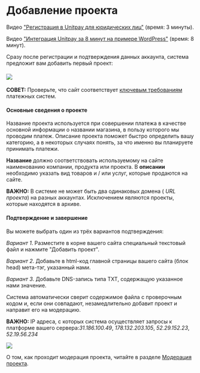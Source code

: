 # Добавление проекта

Видео ["Регистрация в Unitpay для юридических лиц"](https://youtu.be/M-bj_1IPhMk) \(время: 3 минуты\).

Видео ["Интеграция Unitpay за 8 минут на примере WordPress"](https://youtu.be/OLaqXdp4EIY) \(время: 8 минут\).

Сразу после регистрации и подтверждения данных аккаунта, система предложит вам добавить первый проект:

#### ![](https://d33v4339jhl8k0.cloudfront.net/docs/assets/551a91dbe4b0221aadf24410/images/5e590fb604286364bc95fee3/file-2Vyk3thLnE.png)

**СОВЕТ:** Проверьте, что сайт соответствует [ключевым требованиям](https://help.unitpay.ru/article/41-moderation#projectRules) платежных систем.

#### Основные сведения о проекте

Название проекта используется при совершении платежа в качестве основной информации о названии магазина, в пользу которого мы проводим платеж. Описание проекта поможет быстро определить вашу категорию, а в некоторых случаях понять, за что именно вы планируете принимать платежи.

**Название** должно соответствовать используемому на сайте наименованию компании, продукта или проекта. В **описании** необходимо указать вид товаров и / или услуг, которые продаются на сайте.

**ВАЖНО:** В системе не может быть два одинаковых домена \( _URL проекта_\) на разных аккаунтах. Исключением являются проекты, которые находятся в архиве.

#### 

#### Подтверждение и завершение

Вы можете выбрать один из трёх вариантов подтверждения:

_Вариант 1_. Разместите в корне вашего сайта специальный текстовый файл и нажмите "Добавить проект". 

_Вариант 2_. Добавьте в html-код главной страницы вашего сайта \(блок head\) мета-тэг, указанный нами. 

_Вариант 3_. Добавьте DNS-запись типа TXT, содержащую указанное нами значение.

Система автоматически сверит содержимое файла с проверочным кодом и, если они совпадают, незамедлительно добавит проект и направит его на модерацию.

**ВАЖНО:** IP адреса, с которых система осуществляет запросы к платформе вашего сервера:_31.186.100.49_, _178.132.203.105_, _52.29.152.23_, _52.19.56.234_

![](https://d33v4339jhl8k0.cloudfront.net/docs/assets/551a91dbe4b0221aadf24410/images/5e5913842c7d3a7e9ae870a1/file-CZuhIRsRL4.png)

О том, как проходит модерация проекта, читайте в разделе [Модерация проекта](https://help.unitpay.ru/article/41-moderation).

